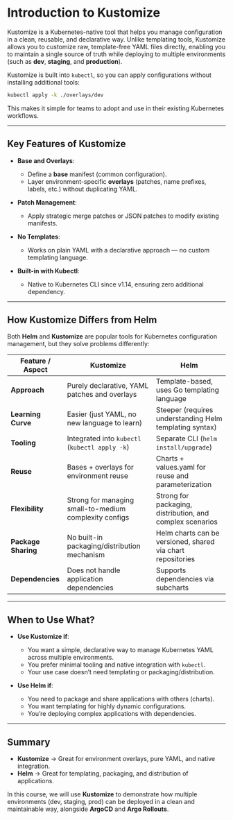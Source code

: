 # Introduction to Kustomize

Kustomize is a Kubernetes-native tool that helps you manage configuration in a clean, reusable, and declarative way. Unlike templating tools, Kustomize allows you to customize raw, template-free YAML files directly, enabling you to maintain a single source of truth while deploying to multiple environments (such as **dev**, **staging**, and **production**).

Kustomize is built into `kubectl`, so you can apply configurations without installing additional tools:

```bash
kubectl apply -k ./overlays/dev
```

This makes it simple for teams to adopt and use in their existing Kubernetes workflows.

---

## Key Features of Kustomize

- **Base and Overlays**: 
  - Define a **base** manifest (common configuration).
  - Layer environment-specific **overlays** (patches, name prefixes, labels, etc.) without duplicating YAML.

- **Patch Management**: 
  - Apply strategic merge patches or JSON patches to modify existing manifests.

- **No Templates**: 
  - Works on plain YAML with a declarative approach — no custom templating language.

- **Built-in with Kubectl**: 
  - Native to Kubernetes CLI since v1.14, ensuring zero additional dependency.

---

## How Kustomize Differs from Helm

Both **Helm** and **Kustomize** are popular tools for Kubernetes configuration management, but they solve problems differently:

| Feature / Aspect        | Kustomize                                                   | Helm                                                       |
|--------------------------|-------------------------------------------------------------|------------------------------------------------------------|
| **Approach**             | Purely declarative, YAML patches and overlays               | Template-based, uses Go templating language                |
| **Learning Curve**       | Easier (just YAML, no new language to learn)                | Steeper (requires understanding Helm templating syntax)     |
| **Tooling**              | Integrated into `kubectl` (`kubectl apply -k`)              | Separate CLI (`helm install/upgrade`)                      |
| **Reuse**                | Bases + overlays for environment reuse                      | Charts + values.yaml for reuse and parameterization         |
| **Flexibility**          | Strong for managing small-to-medium complexity configs      | Strong for packaging, distribution, and complex scenarios   |
| **Package Sharing**      | No built-in packaging/distribution mechanism                | Helm charts can be versioned, shared via chart repositories |
| **Dependencies**         | Does not handle application dependencies                   | Supports dependencies via subcharts                        |

---

## When to Use What?

- **Use Kustomize if**:
  - You want a simple, declarative way to manage Kubernetes YAML across multiple environments.
  - You prefer minimal tooling and native integration with `kubectl`.
  - Your use case doesn’t need templating or packaging/distribution.

- **Use Helm if**:
  - You need to package and share applications with others (charts).
  - You want templating for highly dynamic configurations.
  - You’re deploying complex applications with dependencies.

---

## Summary

- **Kustomize** → Great for environment overlays, pure YAML, and native integration.  
- **Helm** → Great for templating, packaging, and distribution of applications.  

In this course, we will use **Kustomize** to demonstrate how multiple environments (dev, staging, prod) can be deployed in a clean and maintainable way, alongside **ArgoCD** and **Argo Rollouts**.

